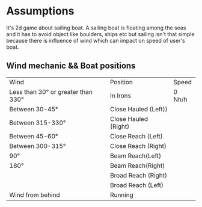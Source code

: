 # Assumptions
It's 2d game about sailing boat.
A sailing boat is floating among the seas and it has to avoid object like boulders, ships etc but sailing isn't that simple because there is influence of wind which can impact on speed of user's boat.
## Wind mechanic && Boat positions
<table>
  <tr>
    <td>
      Wind
    </td>
    <td>
      Position
    </td>
    <td>
      Speed
    </td>
  </tr>
    <tr>
    <td>
      Less than 30&#xb0; or greater than 330&#xb0;
    </td>
    <td>
      In Irons
    </td>
    <td>
      0 Nh/h
    </td>
  </tr>
  <tr>
    <td>
       Between 30-45&#xb0;
    </td>
    <td>
       Close Hauled (Left))
    </td>
    <td>
    </td>
  </tr>
  <tr>
      <td>
        Between 315-330&#xb0;
      </td>
      <td>
              Close Hauled (Right)
      </td>
      <td>
    </td>
  </tr>
  <tr>
      <td>
          Between 45-60&#xb0;
      </td>
      <td>
           Close Reach (Left)
      </td>
      <td>
    </td>
  </tr>
    <tr>
      <td>
        Between 300-315&#xb0;
      </td>
      <td>
        Close Reach (Right)
      </td>
      <td>
    </td>
  </tr>
    <tr>
    <td>
      90&#xb0;
    </td>
    <td>
          Beam Reach(Left)
    </td>
    <td>
    </td>
  </tr>
    <tr>
    <td>
          180&#xb0;
    </td>
    <td>
        Beam Reach(Right)
    </td>
    <td>
    </td>
  </tr>
  <tr>
    <td>
    </td>
    <td>
      Broad Reach (Right)
    </td>
    <td>
    </td>
  </tr>
  <tr>
    <td>
    </td>
    <td>
            Broad Reach (Left)
    </td>
    <td>
    </td>
  </tr>
      <tr>
    <td>
      Wind from behind
    </td>
    <td>
             Running
    </td>
    <td>
    </td>
  </tr>
</table>



